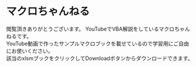 # マクロちゃんねる
閲覧頂きありがとうございます。  YouTubeでVBA解説をしているマクロちゃんねるです。  
YouTube動画で作ったサンプルマクロブックを載せているので学習用にご自由にお使いください。  
該当のxlsmブックをクリックしてDownloadボタンからダウンロードできます。
